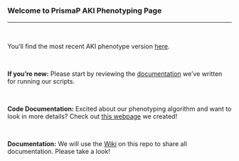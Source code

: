 ### Welcome to PrismaP AKI Phenotyping Page
-------------------------------------------

<br />

You’ll find the most recent AKI phenotype version [here](https://github.com/Prisma-pResearch/AKI-Phenotype/wiki/3.-Latest-Phenotype).

<br />

**If you’re new:** Please start by reviewing the [documentation](https://github.com/Prisma-pResearch/AKI-Phenotype/wiki/4.-Overview-of-AKI-CKD-Phenotyping-Algorithm) we’ve written for running our scripts.

<br />

**Code Documentation:** Excited about our phenotyping algorithm and want to look in more details? Check out [this webpage](https://prisma-presearch.github.io/AKI-Phenotype/) we created!

<br />

**Documentation:** We will use the [Wiki](https://github.com/Prisma-pResearch/AKI-Phenotype/wiki) on this repo to share all documentation. Please take a look!
